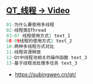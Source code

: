 ## [QT_线程 -> Video](https://edu.subingwen.cn/p/t_pc/course_pc_detail/column/p_61a83542e4b09240f0e5b09c)      

```c++
01-为什么要使用多线程
02-线程类QThread
03-07 线程使用方式1 text_1
08-09线程的使用方式2 text_2
10-两种多线程方式对比
11-线程资源释放
12-Qt中线程池相关的操作函数 text_3
13-基于线程池处理多任务 text_3
```

- https://subingwen.cn/qt/